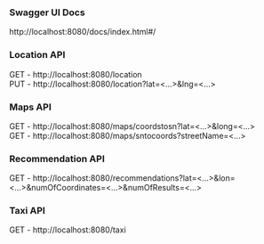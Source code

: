 ### Swagger UI Docs
http://localhost:8080/docs/index.html#/

### Location API
GET - http://localhost:8080/location<br>
PUT - http://localhost:8080/location?lat=<...>&lng=<...>

### Maps API
GET - http://localhost:8080/maps/coordstosn?lat=<...>&long=<...><br>
GET - http://localhost:8080/maps/sntocoords?streetName=<...>

### Recommendation API
GET - http://localhost:8080/recommendations?lat=<...>&lon=<...>&numOfCoordinates=<...>&numOfResults=<...>

### Taxi API
GET - http://localhost:8080/taxi
